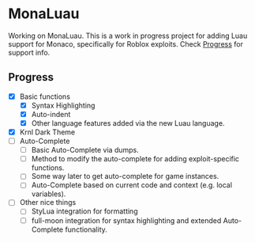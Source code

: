 # MonaLuau

Working on MonaLuau.
This is a work in progress project for adding Luau support for Monaco, specifically for Roblox exploits.
Check [Progress](#progress) for support info.

## Progress

-   [x] Basic functions
    -   [x] Syntax Highlighting
    -   [x] Auto-indent
    -   [x] Other language features added via the new Luau language.
-   [x] Krnl Dark Theme
-   [ ] Auto-Complete
    -   [ ] Basic Auto-Complete via dumps.
    -   [ ] Method to modify the auto-complete for adding exploit-specific functions.
    -   [ ] Some way later to get auto-complete for game instances.
    -   [ ] Auto-Complete based on current code and context (e.g. local variables).
-   [ ] Other nice things
    -   [ ] StyLua integration for formatting
    -   [ ] full-moon integration for syntax highlighting and extended Auto-Complete functionality.
